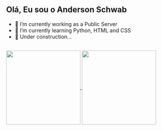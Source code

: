 ## Olá, Eu sou o Anderson Schwab 

- 🔭 I’m currently working as a Public Server
- 🌱 I’m currently learning Python, HTML and CSS
- 🚧 Under construction...
##

  <a href="https://github.com/anderSchwab/github-readme-stats">
    <img height=200 align="center" src="https://github-readme-stats.vercel.app/api?username=anderSchwab&show_icons=true&theme=dark" />
  </a>
  <a href="https://github.com/anderSchwab/convoychat">
    <img height=200 align="center" src="https://github-readme-stats.vercel.app/api/top-langs?username=anderSchwab&layout=compact&theme=dark&card_width=320" />
  </a>

##
